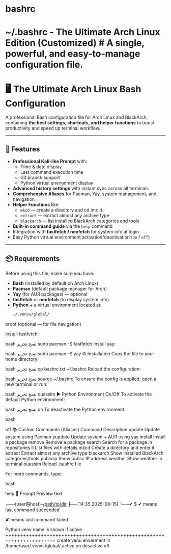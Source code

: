 # bashrc
# ~/.bashrc - The Ultimate Arch Linux Edition (Customized) # A single, powerful, and easy-to-manage configuration file.


# 🖥️ The Ultimate Arch Linux Bash Configuration

A professional Bash configuration file for Arch Linux and BlackArch, containing **the best settings, shortcuts, and helper functions** to boost productivity and speed up terminal workflow.

---

## 📌 Features
- **Professional Kali-like Prompt** with:
  - Time & date display
  - Last command execution time
  - Git branch support
  - Python virtual environment display
- **Advanced history settings** with instant sync across all terminals
- **Comprehensive Aliases** for Pacman, Yay, system management, and navigation
- **Helper Functions** like:
  - `mkcd` — create a directory and cd into it
  - `extract` — extract almost any archive type
  - `blackarch` — list installed BlackArch categories and tools
- **Built-in command guide** via the `help` command
- Integration with **fastfetch / neofetch** for system info at login
- Easy Python virtual environment activation/deactivation (`on` / `off`)

---

## 📦 Requirements

Before using this file, make sure you have:
- **Bash** (installed by default on Arch Linux)
- **Pacman** (default package manager for Arch)
- **Yay** (for AUR packages) — optional
- **fastfetch** or **neofetch** (to display system info)
- **Python** + a virtual environment located at:
  ```bash
  ~/.venvs/global/
broot (optional — for file navigation)

Install fastfetch:

bash
نسخ
تحرير
sudo pacman -S fastfetch
Install yay:

bash
نسخ
تحرير
sudo pacman -S yay
⚙️ Installation
Copy the file to your home directory:

bash
نسخ
تحرير
cp bashrc.txt ~/.bashrc
Reload the configuration:

bash
نسخ
تحرير
source ~/.bashrc
To ensure the config is applied, open a new terminal or run:

bash
نسخ
تحرير
ouassim
▶️ Python Environment On/Off
To activate the default Python environment:

bash
نسخ
تحرير
on
To deactivate the Python environment:

bash


off
📚 Custom Commands (Aliases)
Command	Description
update	Update system using Pacman
yupdate	Update system + AUR using yay
install	Install a package
remove	Remove a package
search	Search for a package in repositories
ll	List files with details
mkcd	Create a directory and enter it
extract	Extract almost any archive type
blackarch	Show installed BlackArch categories/tools
publicip	Show public IP address
weather	Show weather in terminal
ouassim	Reload .bashrc file

For more commands, type:

bash


help
📸 Prompt Preview
text


┌──(user㉿host)-[/path/to/dir](branch)
├──[14:35 2025-08-15]
└──✔ $
✔ means last command succeeded

✘ means last command failed

Python venv name is shown if active
+++++++++++++++++++++++++++++++++++++++++++++++++++++++++++++++++++++++
create venu enverment in /home/user/.venvs/global/
active   on 
desactive off

